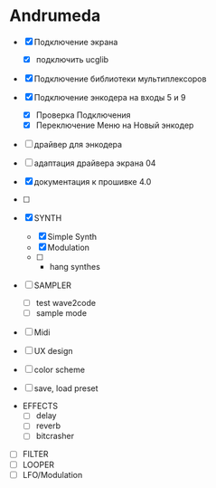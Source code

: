 # Andrumeda
- [x]  Подключение экрана
    - [x]  подключить ucglib
- [x]  Подключение библиотеки мультиплексоров
- [x]  Подключение энкодера на входы 5 и 9
    - [X]  Проверка Подключения 
    - [X]  Переключение Меню на Новый энкодер
- [ ]  драйвер для энкодера

- [ ]  адаптация драйвера экрана  04
- [x]  документация к прошивке 4.0
- [ ]  
- [x]  SYNTH
    - [x]  Simple Synth
    - [x]  Modulation
    - [ ]  * hang synthes
- [ ]  SAMPLER
    - [ ]  test wave2code
    - [ ]  sample mode
- [ ]  Midi
- [ ]  UX design
- [ ]  color scheme
- [ ]  save, load preset
- EFFECTS
    - [ ]  delay
    - [ ]  reverb
    - [ ]  bitcrasher
- [ ]  FILTER
- [ ]  LOOPER
- [ ]  LFO/Modulation